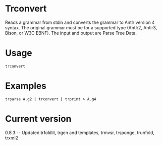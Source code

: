 # Trconvert

Reads a grammar from stdin and converts the grammar to Antlr version 4
syntax. The original grammar must be for a supported type (Antlr2, Antlr3,
Bison, or W3C EBNF). The input and output are Parse Tree Data.

# Usage

    trconvert

# Examples

    trparse A.g2 | trconvert | trprint > A.g4

# Current version

0.8.3 -- Updated trfoldlit, trgen and templates, trmvsr, trsponge, trunfold, trxml2
